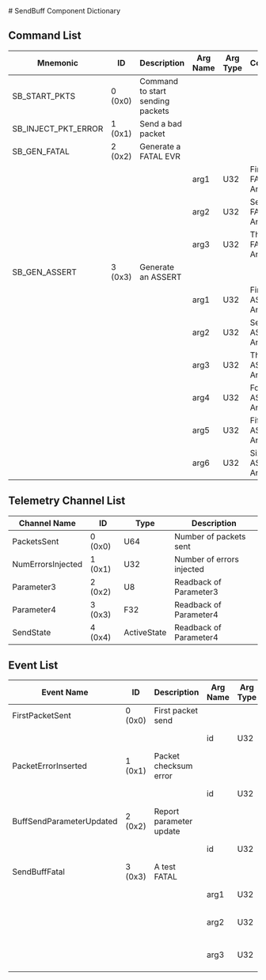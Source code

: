 <title>SendBuff Component Dictionary</title>
# SendBuff Component Dictionary


## Command List

|Mnemonic|ID|Description|Arg Name|Arg Type|Comment
|---|---|---|---|---|---|
|SB_START_PKTS|0 (0x0)|Command to start sending packets| | |   
|SB_INJECT_PKT_ERROR|1 (0x1)|Send a bad packet| | |   
|SB_GEN_FATAL|2 (0x2)|Generate a FATAL EVR| | |   
| | | |arg1|U32|First FATAL Argument|                    
| | | |arg2|U32|Second FATAL Argument|                    
| | | |arg3|U32|Third FATAL Argument|                    
|SB_GEN_ASSERT|3 (0x3)|Generate an ASSERT| | |   
| | | |arg1|U32|First ASSERT Argument|                    
| | | |arg2|U32|Second ASSERT Argument|                    
| | | |arg3|U32|Third ASSERT Argument|                    
| | | |arg4|U32|Fourth ASSERT Argument|                    
| | | |arg5|U32|Fifth ASSERT Argument|                    
| | | |arg6|U32|Sixth ASSERT Argument|                    

## Telemetry Channel List

|Channel Name|ID|Type|Description|
|---|---|---|---|
|PacketsSent|0 (0x0)|U64|Number of packets sent|
|NumErrorsInjected|1 (0x1)|U32|Number of errors injected|
|Parameter3|2 (0x2)|U8|Readback of Parameter3|
|Parameter4|3 (0x3)|F32|Readback of Parameter4|
|SendState|4 (0x4)|ActiveState|Readback of Parameter4|

## Event List

|Event Name|ID|Description|Arg Name|Arg Type|Arg Size|Description
|---|---|---|---|---|---|---|
|FirstPacketSent|0 (0x0)|First packet send| | | | |
| | | |id|U32||The ID argument|    
|PacketErrorInserted|1 (0x1)|Packet checksum error| | | | |
| | | |id|U32||The ID argument|    
|BuffSendParameterUpdated|2 (0x2)|Report parameter update| | | | |
| | | |id|U32||The ID argument|    
|SendBuffFatal|3 (0x3)|A test FATAL| | | | |
| | | |arg1|U32||First FATAL argument|    
| | | |arg2|U32||Second FATAL argument|    
| | | |arg3|U32||Second FATAL argument|    
